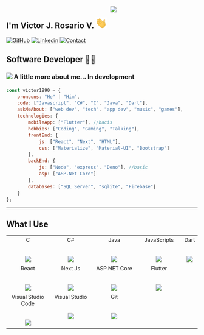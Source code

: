 <img align='right' src="https://media.giphy.com/media/M9gbBd9nbDrOTu1Mqx/giphy.gif" width="230">

## I'm Victor J. Rosario V. <img src="https://raw.githubusercontent.com/ABSphreak/ABSphreak/master/gifs/Hi.gif" width="30px">
[![GitHub](https://img.shields.io/badge/SUPPORT%20AT-GITHUB-blue?style=for-the-badge&logo=github)](https://github.com/Victor1890) [![Linkedin](https://img.shields.io/badge/MY%20PROFILE-Linkedin-blue?style=for-the-badge&logo=github)](https://www.linkedin.com/in/victor-j-rosario-v) 
 [![Contact](https://img.shields.io/badge/CONTACT-GMAIL-yellow?style=for-the-badge&logo=gmail&logoColor=white)](mailto:victorrosariodeveloper@gmail.com)

## Software Developer 👨‍💻

### <img src="https://media.giphy.com/media/VgCDAzcKvsR6OM0uWg/giphy.gif" width="50"> A little more about me...  In development


```javascript
const victor1890 = {
    pronouns: "He" | "Him",
    code: ["Javascript", "C#", "C", "Java", "Dart"],
    askMeAbout: ["web dev", "tech", "app dev", "music", "games"],
    technologies: {
        mobileApp: ["Flutter"], //bacis
        hobbies: ["Coding", "Gaming", "Talking"],
        frontEnd: {
            js: ["React", "Next", "HTML"],
            css: ["Materialize", "Material-UI", "Bootstrap"]
        },
        backEnd: {
            js: ["Node", "express", "Deno"], //basic
            asp: ["ASP.Net Core"]
        },
        databases: ["SQL Server", "sqlite", "Firebase"]
    }
};
```

---------------------------------------------------------------------------------------------------------------------------------------------------------------------------------
## What I Use

<table>
  <tbody>
    <tr valign="top">
      <td width="25%" align="center">
        <span>C</span><br><br><br>
        <img height="64px" src="https://cdn.svgporn.com/logos/c.svg">
      </td>
      <td width="25%" align="center">
        <span>C#</span><br><br><br>
        <img height="64px" src="https://cdn.svgporn.com/logos/c-sharp.svg">
      </td>
      <td width="25%" align="center">
        <span>Java</span><br><br><br>
        <img height="64px" src="https://cdn.svgporn.com/logos/java.svg">
      </td>
      <td width="25%" align="center">
          <span></span>JavaScripts<br><br><br>
        <img height="64px" src="https://cdn.svgporn.com/logos/javascript.svg">
      </td>
      <td width="25%" align="center">
        <span>Dart</span><br><br><br>
        <img height="64px" src="https://cdn.svgporn.com/logos/dart.svg">
      </td>
    </tr>
    <tr valign="top">
      <td width="25%" align="center">
        <span>React</span><br><br><br>
        <img height="64px" src="https://cdn.svgporn.com/logos/react.svg">
      </td>
      <td width="25%" align="center">
        <span>Next Js</span><br><br><br>
        <img height="64px" src="https://cdn.svgporn.com/logos/nextjs.svg">
      </td>
      <td width="25%" align="center">
        <span>ASP.NET Core</span><br><br><br>
        <img height="64px" src="https://cdn.svgporn.com/logos/dotnet.svg">
      </td>
      <td width="25%" align="center">
        <span>Flutter</span><br><br><br>
        <img height="64px" src="https://cdn.svgporn.com/logos/flutter.svg">
      </td>
    <tr valign="top">
      <td width="25%" align="center">
        <span>Visual Studio Code</span><br><br><br>
        <img height="64px" src="https://cdn.svgporn.com/logos/visual-studio-code.svg">
      </td>
      <td width="25%" align="center">
        <span>Visual Studio</span><br><br><br>
        <img height="64px" src="https://cdn.svgporn.com/logos/visual-studio.svg">
      </td>
      <td width="25%" align="center">
        <span>Git</span><br><br><br>
        <img height="64px" src="https://cdn.svgporn.com/logos/git-icon.svg">
      </td>
     </tr>
    </tr>
  </tbody>
</table>
